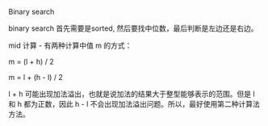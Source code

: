 Binary search

binary search 首先需要是sorted, 然后要找中位数，最后判断是左边还是右边。

mid 计算 -  有两种计算中值 m 的方式：

m = (l + h) / 2

m = l + (h - l) / 2

l + h 可能出现加法溢出，也就是说加法的结果大于整型能够表示的范围。但是 l 和 h 都为正数，因此 h - l 不会出现加法溢出问题。所以，最好使用第二种计算法方法。
